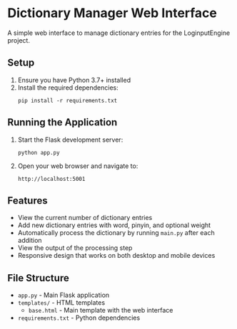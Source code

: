 # Dictionary Manager Web Interface

A simple web interface to manage dictionary entries for the LoginputEngine project.

## Setup

1. Ensure you have Python 3.7+ installed
2. Install the required dependencies:
   ```
   pip install -r requirements.txt
   ```

## Running the Application

1. Start the Flask development server:
   ```
   python app.py
   ```
2. Open your web browser and navigate to:
   ```
   http://localhost:5001
   ```

## Features

- View the current number of dictionary entries
- Add new dictionary entries with word, pinyin, and optional weight
- Automatically process the dictionary by running `main.py` after each addition
- View the output of the processing step
- Responsive design that works on both desktop and mobile devices

## File Structure

- `app.py` - Main Flask application
- `templates/` - HTML templates
  - `base.html` - Main template with the web interface
- `requirements.txt` - Python dependencies
